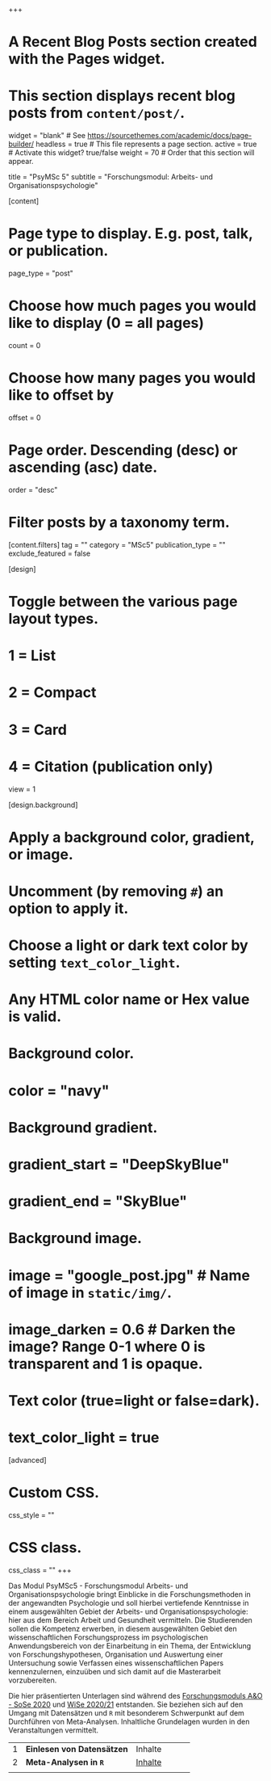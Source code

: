 +++ 
# A Recent Blog Posts section created with the Pages widget.
# This section displays recent blog posts from `content/post/`.

widget = "blank"  # See https://sourcethemes.com/academic/docs/page-builder/
headless = true  # This file represents a page section.
active = true  # Activate this widget? true/false
weight = 70  # Order that this section will appear.

title = "PsyMSc 5"
subtitle = "Forschungsmodul: Arbeits- und Organisationspsychologie"

[content]
  # Page type to display. E.g. post, talk, or publication.
  page_type = "post"

  # Choose how much pages you would like to display (0 = all pages)
  count = 0

  # Choose how many pages you would like to offset by
  offset = 0

  # Page order. Descending (desc) or ascending (asc) date.
  order = "desc"

  # Filter posts by a taxonomy term.
  [content.filters]
    tag = ""
    category = "MSc5"
    publication_type = ""
    exclude_featured = false

[design]
  # Toggle between the various page layout types.
  #   1 = List
  #   2 = Compact
  #   3 = Card
  #   4 = Citation (publication only)
  view = 1

[design.background]
  # Apply a background color, gradient, or image.
  #   Uncomment (by removing `#`) an option to apply it.
  #   Choose a light or dark text color by setting `text_color_light`.
  #   Any HTML color name or Hex value is valid.

  # Background color.
  # color = "navy"

  # Background gradient.
  # gradient_start = "DeepSkyBlue"
  # gradient_end = "SkyBlue"

  # Background image.
  # image = "google_post.jpg"  # Name of image in `static/img/`.
  # image_darken = 0.6  # Darken the image? Range 0-1 where 0 is transparent and 1 is opaque.

  # Text color (true=light or false=dark).
  # text_color_light = true  

[advanced]
 # Custom CSS.
 css_style = ""

 # CSS class.
 css_class = ""
+++

<a id="PsyMSc5_AO"></a>
Das Modul PsyMSc5 - Forschungsmodul Arbeits- und Organisationspsychologie bringt Einblicke in die Forschungsmethoden in der angewandten Psychologie und soll hierbei vertiefende Kenntnisse in einem ausgewählten Gebiet der Arbeits- und Organisationspsychologie: hier aus dem Bereich Arbeit und Gesundheit vermitteln. Die Studierenden sollen die Kompetenz erwerben, in diesem ausgewählten Gebiet den wissenschaftlichen Forschungsprozess im psychologischen Anwendungsbereich von der Einarbeitung in ein Thema, der Entwicklung von Forschungshypothesen, Organisation und Auswertung einer Untersuchung sowie Verfassen eines wissenschaftlichen Papers kennenzulernen, einzuüben und sich damit auf die Masterarbeit vorzubereiten.

Die hier präsentierten Unterlagen sind während des [Forschungsmoduls A&O - SoSe 2020](https://qis.server.uni-frankfurt.de/qisserver/rds?state=verpublish&status=init&vmfile=no&publishid=289653&moduleCall=webInfo&publishConfFile=webInfo&publishSubDir=veranstaltung) und [WiSe 2020/21](https://qis.server.uni-frankfurt.de/qisserver/rds?state=verpublish&status=init&vmfile=no&publishid=302549&moduleCall=webInfo&publishConfFile=webInfo&publishSubDir=veranstaltung) entstanden. Sie beziehen sich auf den Umgang mit Datensätzen und `R` mit besonderem Schwerpunkt auf dem Durchführen von Meta-Analysen. Inhaltliche Grundelagen wurden in den Veranstaltungen vermittelt.

|  |  |  |  | | |
| --- | --- | --- | --- | --- | --- |
| 1 | **Einlesen von Datensätzen** | Inhalte  |
| 2 | **Meta-Analysen in `R`** | [Inhalte](/post/meta-analysen-in-r)  |
|  |  |  |  | | |


